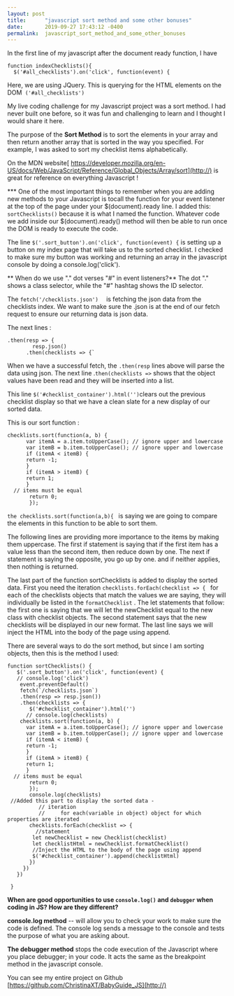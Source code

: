 ```yaml
---
layout: post
title:      "javascript sort method and some other bonuses"
date:       2019-09-27 17:43:12 -0400
permalink:  javascript_sort_method_and_some_other_bonuses
---
```




In the first line of my javascript after the document ready function, I have 

```
function indexChecklists(){
  $('#all_checklists').on('click', function(event) {
```

Here, we are using JQuery. This is querying for the HTML elements on the DOM` ('#all_checklists')` 

My live coding challenge for my Javascript project was a sort method. I had never built one before, so it was fun and challenging to learn and I thought I would share it here. 

The purpose of the **Sort Method** is to sort the elements in your array and then return another array that is sorted in the way you specified. For example, I was asked to sort my checklist items alphabetically. 
 
 On the MDN website[ https://developer.mozilla.org/en-US/docs/Web/JavaScript/Reference/Global_Objects/Array/sort](http://) is great for reference on everything Javascript !
 
*** One of the most important things to remember when you are adding new methods to your Javascript is tocall the function for your event listener at the top of the page under your $(document).ready line. I added this:` sortChecklists()` because it is what I named the function. Whatever code we add inside our $(document).ready() method will then be able to run once the DOM is ready to execute the code. 

 
 The line `$('.sort_button').on('click', function(event) {` is setting up a button on my index page that will take us to the sorted checklist. I checked to make sure my button was working and returning an array in the javascript console by doing a console.log('click'). 
 
** When do we use "." dot verses "#" in event listeners?** The dot "." shows a class selector, while the "#" hashtag shows the ID selector. 
 
 The `fetch('/checklists.json')  `  is fetching the json data from the checklists index. We want to make sure the .json is at the end of our fetch request to ensure our returning data is json data. 
 
 The next lines :
```
.then(resp => {
        resp.json()
      .then(checklists => {`

```
 

When we have a successful fetch, the `.then(resp` lines above will parse the data using json. The next line .`then(checklists =>` shows that the object values have been read and they will be inserted into a list. 

This line `$('#checklist_container').html('')`clears out the previous checklist display so that we have a clean slate for a new display of our sorted data. 

This is our sort function :  

```
checklists.sort(function(a, b) {
      var itemA = a.item.toUpperCase(); // ignore upper and lowercase
      var itemB = b.item.toUpperCase(); // ignore upper and lowercase
      if (itemA < itemB) {
      return -1;
      }
      if (itemA > itemB) {
      return 1;
      }
  // items must be equal
       return 0;
       });
```

`the checklists.sort(function(a,b){ ` is saying we are going to compare the elements in this function to be able to sort them. 

The following lines are providing more importance to the items by making them uppercase.  The first if statement is saying that if the first item has a value less than the second item, then reduce down by one. The next if statement is saying the opposite, you go up by one. and if neither applies, then nothing is returned. 

The last part of the function sortChecklists is added to display the sorted data. First you need the iteration `checklists.forEach(checklist => { `  for each of the checklists objects that match the values we are saying, they will individually be listed in the `formatChecklist` .  The let statements that follow: the first one is saying that we will let the newChecklist equal to the new class with checklist objects. The second statement says that the new checklists will be displayed in our new format. The last line says we will inject the HTML into the body of the page using append. 

There are several ways to do the sort method, but since I am sorting objects, then this is the method I used:

```
function sortChecklists() {
   $('.sort_button').on('click', function(event) {
   // console.log('click')
    event.preventDefault()
    fetch(`/checklists.json`)
    .then(resp => resp.json())
    .then(checklists => {
       $('#checklist_container').html('')
      // console.log(checklists)
    checklists.sort(function(a, b) {
      var itemA = a.item.toUpperCase(); // ignore upper and lowercase
      var itemB = b.item.toUpperCase(); // ignore upper and lowercase
      if (itemA < itemB) {
      return -1;
      }
      if (itemA > itemB) {
      return 1;
      }
  // items must be equal
       return 0;
       });
       console.log(checklists)
 //Added this part to display the sorted data -
          // iteration
          //     for each(variable in object) object for which properties are iterated
       checklists.forEach(checklist => {
         //statement
        let newChecklist = new Checklist(checklist)
        let checklistHtml = newChecklist.formatChecklist()
        //Inject the HTML to the body of the page using append
        $('#checklist_container').append(checklistHtml)
       })
     })
   })

 }
```


**When are good opportunities to use `console.log()` and `debugger` when coding in JS? How are they different?**

**console.log method** -- will allow you to check your work to make sure the code is defined. The console log sends a message to the console and tests the purpose of what you are asking about.

**The debugger method** stops the code execution of the Javascript where you place debugger; in your code. It acts the same as the breakpoint method in the javascript console. 

You can see my entire project on Github [https://github.com/ChristinaXT/BabyGuide_JS](http://)

